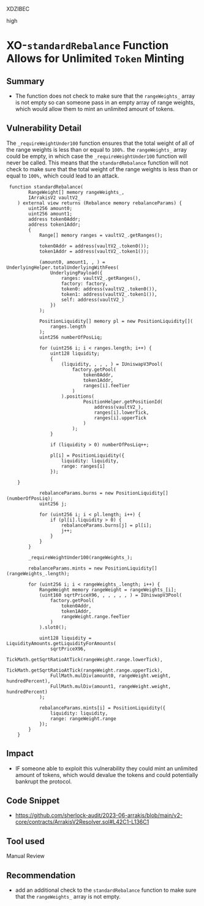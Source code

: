 XDZIBEC

high

# XO-`standardRebalance` Function Allows for Unlimited `Token` Minting

## Summary
- The function does not check to make sure that the `rangeWeights_` array is not empty so can someone pass in an empty array of range weights, which would allow them to mint an unlimited amount of tokens.
## Vulnerability Detail
The `_requireWeightUnder100` function ensures that the total weight of all of the range weights is less than or equal to `100%.`  the `rangeWeights_` array could be empty, in which case the `_requireWeightUnder100` function will never be called. This means that the `standardRebalance` function will not check to make sure that the total weight of the range weights is less than or equal to `100%,` which could lead to an attack.
```solidity
 function standardRebalance(
        RangeWeight[] memory rangeWeights_,
        IArrakisV2 vaultV2_
    ) external view returns (Rebalance memory rebalanceParams) {
        uint256 amount0;
        uint256 amount1;
        address token0Addr;
        address token1Addr;
        {
            Range[] memory ranges = vaultV2_.getRanges();

            token0Addr = address(vaultV2_.token0());
            token1Addr = address(vaultV2_.token1());

            (amount0, amount1, , ) = UnderlyingHelper.totalUnderlyingWithFees(
                UnderlyingPayload({
                    ranges: vaultV2_.getRanges(),
                    factory: factory,
                    token0: address(vaultV2_.token0()),
                    token1: address(vaultV2_.token1()),
                    self: address(vaultV2_)
                })
            );

            PositionLiquidity[] memory pl = new PositionLiquidity[](
                ranges.length
            );
            uint256 numberOfPosLiq;

            for (uint256 i; i < ranges.length; i++) {
                uint128 liquidity;
                {
                    (liquidity, , , , ) = IUniswapV3Pool(
                        factory.getPool(
                            token0Addr,
                            token1Addr,
                            ranges[i].feeTier
                        )
                    ).positions(
                            PositionHelper.getPositionId(
                                address(vaultV2_),
                                ranges[i].lowerTick,
                                ranges[i].upperTick
                            )
                        );
                }

                if (liquidity > 0) numberOfPosLiq++;

                pl[i] = PositionLiquidity({
                    liquidity: liquidity,
                    range: ranges[i]
                });
        
    }

            rebalanceParams.burns = new PositionLiquidity[](numberOfPosLiq);
            uint256 j;

            for (uint256 i; i < pl.length; i++) {
                if (pl[i].liquidity > 0) {
                    rebalanceParams.burns[j] = pl[i];
                    j++;
                }
            }
        }

        _requireWeightUnder100(rangeWeights_);

        rebalanceParams.mints = new PositionLiquidity[](rangeWeights_.length);

        for (uint256 i; i < rangeWeights_.length; i++) {
            RangeWeight memory rangeWeight = rangeWeights_[i];
            (uint160 sqrtPriceX96, , , , , , ) = IUniswapV3Pool(
                factory.getPool(
                    token0Addr,
                    token1Addr,
                    rangeWeight.range.feeTier
                )
            ).slot0();

            uint128 liquidity = LiquidityAmounts.getLiquidityForAmounts(
                sqrtPriceX96,
                TickMath.getSqrtRatioAtTick(rangeWeight.range.lowerTick),
                TickMath.getSqrtRatioAtTick(rangeWeight.range.upperTick),
                FullMath.mulDiv(amount0, rangeWeight.weight, hundredPercent),
                FullMath.mulDiv(amount1, rangeWeight.weight, hundredPercent)
            );

            rebalanceParams.mints[i] = PositionLiquidity({
                liquidity: liquidity,
                range: rangeWeight.range
            });
        }
    }
```
## Impact
- IF someone able to exploit this vulnerability they could mint an unlimited amount of tokens, which would devalue the tokens and could potentially bankrupt the protocol.
## Code Snippet
- https://github.com/sherlock-audit/2023-06-arrakis/blob/main/v2-core/contracts/ArrakisV2Resolver.sol#L42C1-L136C1
## Tool used

Manual Review

## Recommendation
- add an additional check to the `standardRebalance` function to make sure that the `rangeWeights_` array is not empty. 